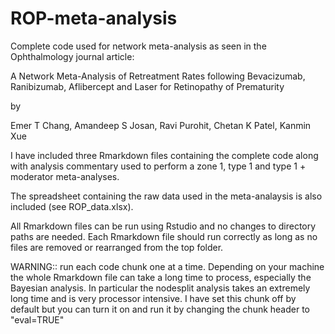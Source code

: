 # ROP-meta-analysis


Complete code used for network meta-analysis as seen in the Ophthalmology journal article: 





A Network Meta-Analysis of Retreatment Rates following Bevacizumab, Ranibizumab, Aflibercept and Laser for Retinopathy of Prematurity

by 

Emer T Chang, Amandeep S Josan, Ravi Purohit, Chetan K Patel, Kanmin Xue






I have included three Rmarkdown files containing the complete code along with analysis commentary used to perform a zone 1, type 1 and type 1 + moderator meta-analyses.



The spreadsheet containing the raw data used in the meta-analaysis is also included (see ROP_data.xlsx).





All Rmarkdown files can be run using Rstudio and no changes to directory paths are needed. Each Rmarkdown file should run correctly as long as no files are removed or rearranged from the top folder.







WARNING:: run each code chunk one at a time. Depending on your machine the whole Rmarkdown file can take a long time to process, especially the Bayesian analysis. In particular the nodesplit analysis takes an extremely long time and is very processor intensive. I have set this chunk off by default but you can turn it on and run it by changing the chunk header to "eval=TRUE"









